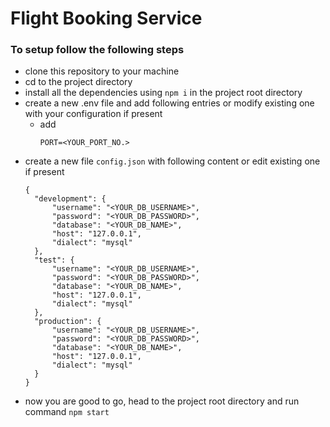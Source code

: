 # Flight Booking Service

### To setup follow the following steps

- clone this repository to your machine
- cd to the project directory
- install all the dependencies using `npm i` in the project root directory
- create a new .env file and add following entries or modify existing one with your configuration if present
  - add
    ```
    PORT=<YOUR_PORT_NO.>
    ```
- create a new file `config.json` with following content or edit existing one if present
  ```
  {
    "development": {
        "username": "<YOUR_DB_USERNAME>",
        "password": "<YOUR_DB_PASSWORD>",
        "database": "<YOUR_DB_NAME>",
        "host": "127.0.0.1",
        "dialect": "mysql"
    },
    "test": {
        "username": "<YOUR_DB_USERNAME>",
        "password": "<YOUR_DB_PASSWORD>",
        "database": "<YOUR_DB_NAME>",
        "host": "127.0.0.1",
        "dialect": "mysql"
    },
    "production": {
        "username": "<YOUR_DB_USERNAME>",
        "password": "<YOUR_DB_PASSWORD>",
        "database": "<YOUR_DB_NAME>",
        "host": "127.0.0.1",
        "dialect": "mysql"
    }
  }
  ```
- now you are good to go, head to the project root directory and run command `npm start`

